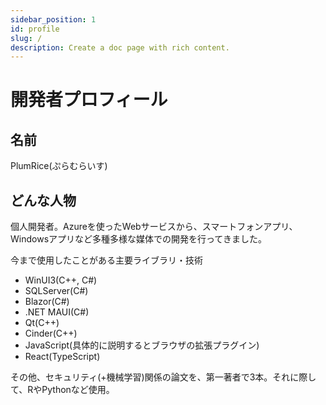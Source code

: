 ```yaml
---
sidebar_position: 1
id: profile
slug: /
description: Create a doc page with rich content.
---
```


# 開発者プロフィール

## 名前

PlumRice(ぷらむらいす)

<!-- truncate -->

## どんな人物

個人開発者。Azureを使ったWebサービスから、スマートフォンアプリ、Windowsアプリなど多種多様な媒体での開発を行ってきました。

今まで使用したことがある主要ライブラリ・技術

* WinUI3(C++, C#)
* SQLServer(C#)
* Blazor(C#)
* .NET MAUI(C#)
* Qt(C++)
* Cinder(C++)
* JavaScript(具体的に説明するとブラウザの拡張プラグイン)
* React(TypeScript)

その他、セキュリティ(+機械学習)関係の論文を、第一著者で3本。それに際して、RやPythonなど使用。
